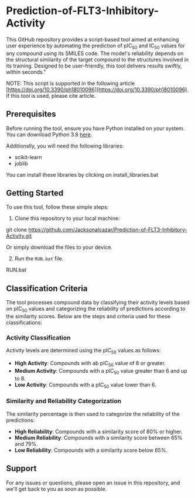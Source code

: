 # Prediction-of-FLT3-Inhibitory-Activity
This GitHub repository provides a script-based tool aimed at enhancing user experience by automating the prediction of pIC<sub>50</sub> and IC<sub>50</sub> values for any compound using its SMILES code. The model's reliability depends on the structural similarity of the target compound to the structures involved in its training. Designed to be user-friendly, this tool delivers results swiftly, within seconds."

NOTE: This script is supported in the following article [https://doi.org/10.3390/ph18010096](https://doi.org/10.3390/ph18010096). If this tool is used, please cite article.


## Prerequisites

Before running the tool, ensure you have Python installed on your system. You can download Python 3.8 [here](https://repo.anaconda.com/miniconda/Miniconda3-py38_4.8.3-Windows-x86_64.exe).

Additionally, you will need the following libraries:
- scikit-learn
- joblib

You can install these libraries by clicking on install_libraries.bat

## Getting Started

To use this tool, follow these simple steps:

1. Clone this repository to your local machine:

git clone https://github.com/Jacksonalcazar/Prediction-of-FLT3-Inhibitory-Activity.git

Or simply download the files to your device.

2. Run the `RUN.bat` file.

RUN.bat

## Classification Criteria

The tool processes compound data by classifying their activity levels based on pIC<sub>50</sub> values and categorizing the reliability of predictions according to the similarity scores. Below are the steps and criteria used for these classifications:

### Activity Classification

Activity levels are determined using the pIC<sub>50</sub> values as follows:

- **High Activity**: Compounds with ab pIC<sub>50</sub> value of 8 or greater.
- **Medium Activity**: Compounds with a pIC<sub>50</sub> value greater than 6 and up to 8.
- **Low Activity**: Compounds with a pIC<sub>50</sub> value lower than 6.

### Similarity and Reliability Categorization

The similarity percentage is then used to categorize the reliability of the predictions:

- **High Reliability**: Compounds with a similarity score of 80% or higher.
- **Medium Reliability**: Compounds with a similarity score between 65% and 79%.
- **Low Reliability**: Compounds with a similarity score below 65%.

## Support

For any issues or questions, please open an issue in this repository, and we'll get back to you as soon as possible.
